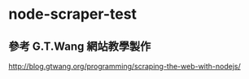 # node-scraper-test


## 參考 G.T.Wang 網站教學製作

http://blog.gtwang.org/programming/scraping-the-web-with-nodejs/
